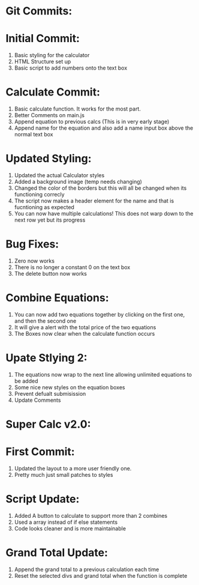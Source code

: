 # Git Commits: 


# Initial Commit: 

1. Basic styling for the calculator
2. HTML Structure set up
3. Basic script to add numbers onto the text box


# Calculate Commit: 
1. Basic calculate function. It works for the most part. 
2. Better Comments on main.js
3. Append equation to previous calcs (This is in very early stage)
4. Append name for the equation and also add a name input box above the normal text box


# Updated Styling: 
1. Updated the actual Calculator styles
2. Added a background image (temp needs changing)
3. Changed the color of the borders but this will all be changed when its functioning correcly
4. The script now makes a header element for the name and that is fucntioning as expected
5. You can now have multiple calculations! This does not warp down to the next row yet but its progress

# Bug Fixes: 
1. Zero now works
2. There is no longer a constant 0 on the text box
3. The delete button now works

# Combine Equations: 
1. You can now add two equations together by clicking on the first one, and then the second one
2. It will give a alert with the total price of the two equations
3. The Boxes now clear when the calculate function occurs

# Upate Stlying 2: 
1. The equations now wrap to the next line allowing unlimited equations to be added
2. Some nice new styles on the equation boxes
3. Prevent defualt submisission
4. Update Comments


# Super Calc v2.0: 

# First Commit: 

1. Updated the layout to a more user friendly one. 
2. Pretty much just small patches to styles

# Script Update: 

1. Added A button to calculate to support more than 2 combines
2. Used a array instead of if else statements
3. Code looks cleaner and is more maintainable

# Grand Total Update: 
1. Append the grand total to a previous calculation each time
2. Reset the selected divs and grand total when the function is complete

